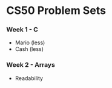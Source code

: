 # CS50 Problem Sets

### Week 1  - C
* Mario (less)
* Cash (less)

### Week 2  - Arrays
* Readability